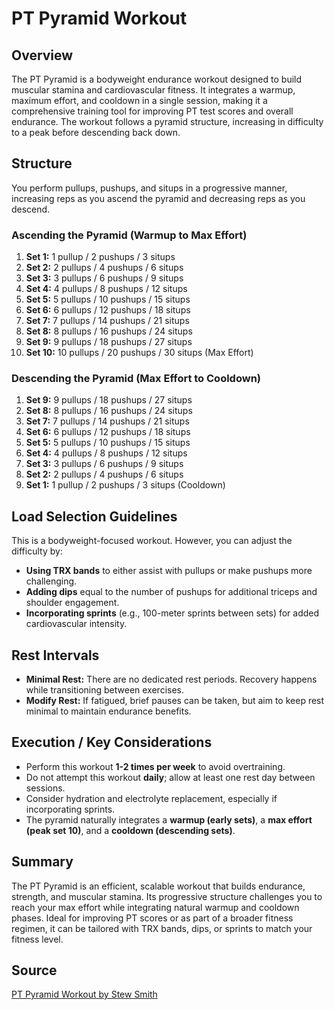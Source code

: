 # PT Pyramid Workout

## Overview
The PT Pyramid is a bodyweight endurance workout designed to build muscular stamina and cardiovascular fitness. It integrates a warmup, maximum effort, and cooldown in a single session, making it a comprehensive training tool for improving PT test scores and overall endurance. The workout follows a pyramid structure, increasing in difficulty to a peak before descending back down.

## Structure
You perform pullups, pushups, and situps in a progressive manner, increasing reps as you ascend the pyramid and decreasing reps as you descend.

### Ascending the Pyramid (Warmup to Max Effort)
1. **Set 1:** 1 pullup / 2 pushups / 3 situps  
2. **Set 2:** 2 pullups / 4 pushups / 6 situps  
3. **Set 3:** 3 pullups / 6 pushups / 9 situps  
4. **Set 4:** 4 pullups / 8 pushups / 12 situps  
5. **Set 5:** 5 pullups / 10 pushups / 15 situps  
6. **Set 6:** 6 pullups / 12 pushups / 18 situps  
7. **Set 7:** 7 pullups / 14 pushups / 21 situps  
8. **Set 8:** 8 pullups / 16 pushups / 24 situps  
9. **Set 9:** 9 pullups / 18 pushups / 27 situps  
10. **Set 10:** 10 pullups / 20 pushups / 30 situps (Max Effort)

### Descending the Pyramid (Max Effort to Cooldown)
1. **Set 9:** 9 pullups / 18 pushups / 27 situps  
2. **Set 8:** 8 pullups / 16 pushups / 24 situps  
3. **Set 7:** 7 pullups / 14 pushups / 21 situps  
4. **Set 6:** 6 pullups / 12 pushups / 18 situps  
5. **Set 5:** 5 pullups / 10 pushups / 15 situps  
6. **Set 4:** 4 pullups / 8 pushups / 12 situps  
7. **Set 3:** 3 pullups / 6 pushups / 9 situps  
8. **Set 2:** 2 pullups / 4 pushups / 6 situps  
9. **Set 1:** 1 pullup / 2 pushups / 3 situps (Cooldown)

## Load Selection Guidelines
This is a bodyweight-focused workout. However, you can adjust the difficulty by:
- **Using TRX bands** to either assist with pullups or make pushups more challenging.
- **Adding dips** equal to the number of pushups for additional triceps and shoulder engagement.
- **Incorporating sprints** (e.g., 100-meter sprints between sets) for added cardiovascular intensity.

## Rest Intervals
- **Minimal Rest:** There are no dedicated rest periods. Recovery happens while transitioning between exercises.
- **Modify Rest:** If fatigued, brief pauses can be taken, but aim to keep rest minimal to maintain endurance benefits.

## Execution / Key Considerations
- Perform this workout **1-2 times per week** to avoid overtraining.
- Do not attempt this workout **daily**; allow at least one rest day between sessions.
- Consider hydration and electrolyte replacement, especially if incorporating sprints.
- The pyramid naturally integrates a **warmup (early sets)**, a **max effort (peak set 10)**, and a **cooldown (descending sets)**.

## Summary
The PT Pyramid is an efficient, scalable workout that builds endurance, strength, and muscular stamina. Its progressive structure challenges you to reach your max effort while integrating natural warmup and cooldown phases. Ideal for improving PT scores or as part of a broader fitness regimen, it can be tailored with TRX bands, dips, or sprints to match your fitness level.

## Source
[PT Pyramid Workout by Stew Smith](https://www.stewsmith.com/linkpages/ptpyramids.htm)

